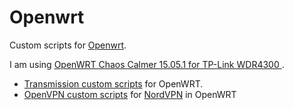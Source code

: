 # Openwrt
Custom scripts for [Openwrt](http://www.openwrt.org). 

I am using [OpenWRT Chaos Calmer 15.05.1 for TP-Link WDR4300 ](https://wiki.openwrt.org/toh/tp-link/tl-wdr4300).

- [Transmission custom scripts](./tree/master/transmission) for OpenWRT.
- [OpenVPN custom scripts](./tree/master/nordvpn) for [NordVPN](https://ref.nordvpn.com/?id=69780735) in OpenWRT

